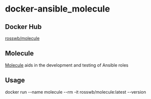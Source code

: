 # docker-ansible_molecule

## Docker Hub
[rosswb/molecule](https://hub.docker.com/r/rosswb/molecule/)

## Molecule
[Molecule](https://github.com/metacloud/molecule) aids in the development and testing of Ansible roles

## Usage
docker run --name molecule --rm -it rosswb/molecule:latest --version
